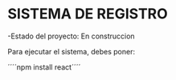 <H1>SISTEMA DE REGISTRO</H1>

-Estado del proyecto: En construccion

Para ejecutar el sistema, debes poner:

´´´´npm install react´´´´
